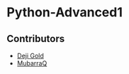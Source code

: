 # Python-Advanced1
## Contributors
- [Deji Gold](mailto:oluwatosingoldadedeji@gmail.com)  
- [MubarraQ](https://github.com/mubarraqqq)
